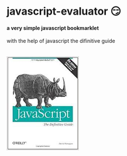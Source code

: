# javascript-evaluator 😏                                                                                                                                                                                                                               
#### a very simple javascript bookmarklet 
 
with the help of javascript the difinitive guide<br/><br/><br/>
![difinitive guide](download.jpg)
